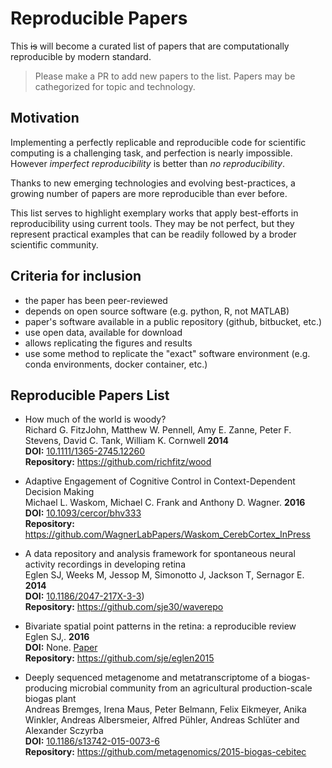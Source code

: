 # Reproducible Papers

This ~~is~~ will become a curated list of papers that are computationally reproducible 
by modern standard. 

> Please make a PR to add new papers to the list. Papers may be cathegorized for topic and technology.

## Motivation

Implementing a perfectly replicable and reproducible
code for scientific computing is a challenging task, and perfection 
is nearly impossible. However *imperfect reproducibility* is better
than *no reproducibility*.

Thanks to new emerging technologies and evolving best-practices,
a growing number of papers are more reproducible than 
ever before.

This list serves to highlight exemplary works that apply best-efforts in reproducibility
using current tools. They may be not perfect, but they represent practical examples
that can be readily followed by a broder scientific community.

## Criteria for inclusion

- the paper has been peer-reviewed
- depends on open source software (e.g. python, R, not MATLAB)
- paper's software available in a public repository (github, bitbucket, etc.)
- use open data, available for download
- allows replicating the figures and results
- use some method to replicate the "exact" software environment (e.g. conda environments, docker container, etc.)

## Reproducible Papers List

- How much of the world is woody?<br>
  Richard G. FitzJohn, Matthew W. Pennell, Amy E. Zanne, Peter F. Stevens, David C. Tank, William K. Cornwell **2014** <br>
  **DOI:** [10.1111/1365-2745.12260](http://doi.org/10.1111/1365-2745.12260) <br>
  **Repository:** https://github.com/richfitz/wood
  
- Adaptive Engagement of Cognitive Control in Context-Dependent Decision Making <br>
  Michael L. Waskom, Michael C. Frank and Anthony D. Wagner. **2016** <br>
  **DOI:** [10.1093/cercor/bhv333](http://doi.org/10.1093/cercor/bhv333) <br>
  **Repository:** https://github.com/WagnerLabPapers/Waskom_CerebCortex_InPress


- A data repository and analysis framework for spontaneous neural activity recordings in developing retina<br>
  Eglen SJ, Weeks M, Jessop M, Simonotto J, Jackson T, Sernagor E. **2014** <br>
  **DOI:** [10.1186/2047-217X-3-3](http://dx.doi.org/10.1186/2047-217X-3-3)) <br>
  **Repository:** https://github.com/sje30/waverepo

- Bivariate spatial point patterns in the retina: a reproducible review<br>
  Eglen SJ,. **2016** <br>
  **DOI:** None.  [Paper](http://journal-sfds.fr/index.php/J-SFdS/article/view/518/490)<br>
  **Repository:** https://github.com/sje/eglen2015

- Deeply sequenced metagenome and metatranscriptome of a biogas-producing microbial community from an agricultural production-scale   biogas plant <br>
  Andreas Bremges, Irena Maus, Peter Belmann, Felix Eikmeyer, Anika Winkler, Andreas Albersmeier, Alfred Pühler, Andreas Schlüter and Alexander Sczyrba <br>
  **DOI:** [10.1186/s13742-015-0073-6](http://dx.doi.org/10.1186/s13742-015-0073-6) <br>
  **Repository:** https://github.com/metagenomics/2015-biogas-cebitec
